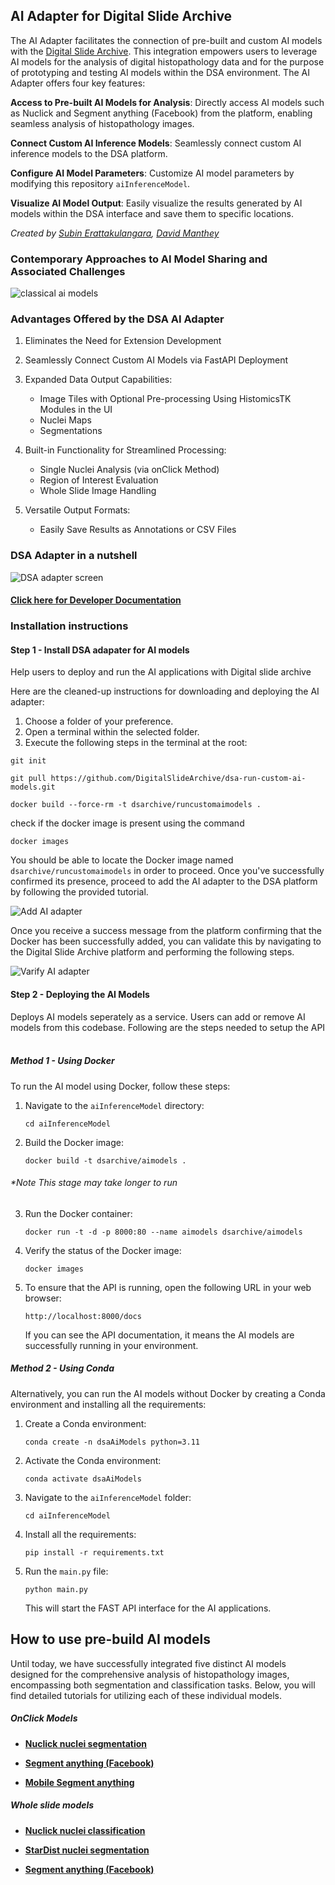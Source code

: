 
## AI Adapter for Digital Slide Archive

The AI Adapter facilitates the connection of pre-built and custom AI models with the [Digital Slide Archive](https://github.com/DigitalSlideArchive/digital_slide_archive). This integration empowers users to leverage AI models for the analysis of digital histopathology data and for the purpose of prototyping and testing AI models within the DSA environment. The AI Adapter offers four key features:

**Access to Pre-built AI Models for Analysis**: Directly access AI models such as Nuclick and Segment anything (Facebook) from the platform, enabling seamless analysis of histopathology images.

**Connect Custom AI Inference Models**: Seamlessly connect custom AI inference models to the DSA platform.

**Configure AI Model Parameters**: Customize AI model parameters by modifying this repository `aiInferenceModel`.

**Visualize AI Model Output**: Easily visualize the results generated by AI models within the DSA interface and save them to specific locations.

*Created by [Subin Erattakulangara](https://subinek.com/), [David Manthey](https://www.kitware.com/david-manthey/)*

### Contemporary Approaches to AI Model Sharing and Associated Challenges

![classical ai models](./docs/media/classical-ai-methods.png)

### Advantages Offered by the DSA AI Adapter

1. Eliminates the Need for Extension Development

2. Seamlessly Connect Custom AI Models via FastAPI Deployment

3. Expanded Data Output Capabilities:

   - Image Tiles with Optional Pre-processing Using HistomicsTK Modules in the UI
   - Nuclei Maps
   - Segmentations

4. Built-in Functionality for Streamlined Processing:

   - Single Nuclei Analysis (via onClick Method)
   - Region of Interest Evaluation
   - Whole Slide Image Handling

5. Versatile Output Formats:

   - Easily Save Results as Annotations or CSV Files

### DSA Adapter in a nutshell
![DSA adapter screen](./docs/media/dsa-ui.svg)

#### [Click here for Developer Documentation](./docs/tutorials/developerDocs.md)

### Installation instructions

#### Step 1 - Install DSA adapater for AI models
Help users to deploy and run the AI applications with Digital slide archive

Here are the cleaned-up instructions for downloading and deploying the AI adapter:

1. Choose a folder of your preference.
2. Open a terminal within the selected folder.
3. Execute the following steps in the terminal at the root:

```shell
git init
```
```shell
git pull https://github.com/DigitalSlideArchive/dsa-run-custom-ai-models.git
```
```shell
docker build --force-rm -t dsarchive/runcustomaimodels .
```
check if the docker image is present using the command
```shell
docker images
```
You should be able to locate the Docker image named `dsarchive/runcustomaimodels` in order to proceed. Once you've successfully confirmed its presence, proceed to add the AI adapter to the DSA platform by following the provided tutorial.

![Add AI adapter](./docs/media/add-docker-to-dsa.gif)

Once you receive a success message from the platform confirming that the Docker has been successfully added, you can validate this by navigating to the Digital Slide Archive platform and performing the following steps.

![Varify AI adapter](./docs/media/show-histomicstk.gif)


#### Step 2 - Deploying the AI Models
Deploys AI models seperately as a service. Users can add or remove AI models from this codebase.
Following are the steps needed to setup the API
&nbsp;

##### Method 1 - Using Docker

To run the AI model using Docker, follow these steps:

1. Navigate to the `aiInferenceModel` directory:

    ```shell
    cd aiInferenceModel
    ```
2. Build the Docker image:

    ```shell
    docker build -t dsarchive/aimodels .
    ```
###### *Note This stage may take longer to run
3. Run the Docker container:

    ```shell
    docker run -t -d -p 8000:80 --name aimodels dsarchive/aimodels
    ```

4. Verify the status of the Docker image:

    ```shell
    docker images
    ```

5. To ensure that the API is running, open the following URL in your web browser:

    ```shell
    http://localhost:8000/docs
    ```

    If you can see the API documentation, it means the AI models are successfully running in your environment.
&nbsp;

##### Method 2 - Using Conda

Alternatively, you can run the AI models without Docker by creating a Conda environment and installing all the requirements:

1. Create a Conda environment:

    ```shell
    conda create -n dsaAiModels python=3.11
    ```

2. Activate the Conda environment:

    ```shell
    conda activate dsaAiModels
    ```

3. Navigate to the `aiInferenceModel` folder:

    ```shell
    cd aiInferenceModel
    ```

4. Install all the requirements:

    ```shell
    pip install -r requirements.txt
    ```

5. Run the `main.py` file:

    ```shell
    python main.py
    ```

    This will start the FAST API interface for the AI applications.

## How to use pre-build AI models

Until today, we have successfully integrated five distinct AI models designed for the comprehensive analysis of histopathology images, encompassing both segmentation and classification tasks. Below, you will find detailed tutorials for utilizing each of these individual models.

##### OnClick Models

- **[Nuclick nuclei segmentation](docs/tutorials/nuclickSegmentation.md)**

- **[Segment anything (Facebook)](docs/tutorials/segmentAnythingSegmentation.md)**

- **[Mobile Segment anything](docs/tutorials/mobileSegmentAnything.md)**

##### Whole slide models

- **[Nuclick nuclei classification](./docs/tutorials/nuclickClassification.md)**

- **[StarDist nuclei segmentation](docs/tutorials/stardistSegmentation.md)**

- **[Segment anything (Facebook)](docs/tutorials/segmentAnythingSegmentation.md)**